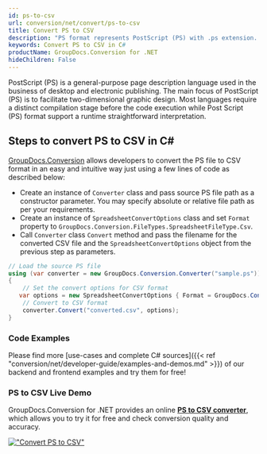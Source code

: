 ```yaml
---
id: ps-to-csv
url: conversion/net/convert/ps-to-csv
title: Convert PS to CSV
description: "PS format represents PostScript (PS) with .ps extension. Learn how to convert PS to CSV file programmatically in C# language using GroupDocs.Conversion for .NET library."
keywords: Convert PS to CSV in C#
productName: GroupDocs.Conversion for .NET
hideChildren: False
---
```


PostScript (PS) is a general-purpose page description language used in the business of desktop and electronic publishing. The main focus of PostScript (PS) is to facilitate two-dimensional graphic design. Most languages require a distinct compilation stage before the code execution while Post Script (PS) format support a runtime straightforward interpretation.

## Steps to convert PS to CSV in C#

[GroupDocs.Conversion](https://products.groupdocs.com/conversion/net) allows developers to convert the PS file to CSV format in an easy and intuitive way just using a few lines of code as described below:

* Create an instance of `Converter` class and pass source PS file path as a constructor parameter. You may specify absolute or relative file path as per your requirements. 
* Create an instance of `SpreadsheetConvertOptions` class and set `Format` property to `GroupDocs.Conversion.FileTypes.SpreadsheetFileType.Csv`.
* Call `Converter` class `Convert` method and pass the filename for the converted CSV file and the `SpreadsheetConvertOptions` object from the previous step as parameters.

```csharp
// Load the source PS file
using (var converter = new GroupDocs.Conversion.Converter("sample.ps"))
{
    // Set the convert options for CSV format
   var options = new SpreadsheetConvertOptions { Format = GroupDocs.Conversion.FileTypes.SpreadsheetFileType.Csv };
    // Convert to CSV format
    converter.Convert("converted.csv", options);
}
```

### Code Examples

Please find more [use-cases and complete C# sources]({{< ref "conversion/net/developer-guide/examples-and-demos.md" >}}) of our backend and frontend examples and try them for free!

### PS to CSV Live Demo

GroupDocs.Conversion for .NET provides an online [**PS to CSV converter**](https://products.groupdocs.app/conversion/ps-to-csv), which allows you to try it for free and check conversion quality and accuracy.

[!["Convert PS to CSV"](conversion/net/images/convert-to-csv/convert-ps-to-csv.png)](https://products.groupdocs.app/conversion/ps-to-csv)